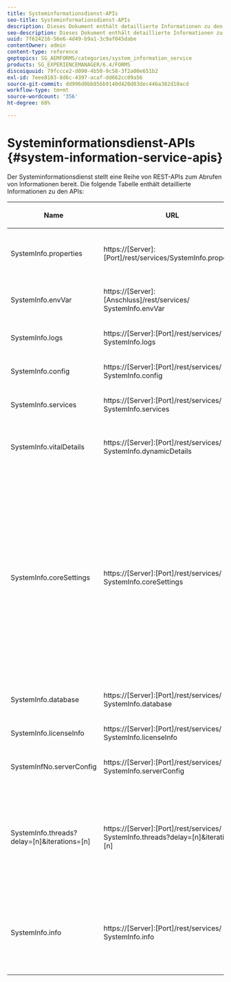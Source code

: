 ```yaml
---
title: Systeminformationsdienst-APIs
seo-title: Systeminformationsdienst-APIs
description: Dieses Dokument enthält detaillierte Informationen zu den vom Systeminformationsdienst bereitgestellten APIs.
seo-description: Dieses Dokument enthält detaillierte Informationen zu den vom Systeminformationsdienst bereitgestellten APIs.
uuid: 7f624216-56e6-4d49-b9a1-3c9af045dabe
contentOwner: admin
content-type: reference
geptopics: SG_AEMFORMS/categories/system_information_service
products: SG_EXPERIENCEMANAGER/6.4/FORMS
discoiquuid: 79fccce2-d090-4b50-9c58-3f2a00e651b2
exl-id: 7eee8103-8d6c-4397-acaf-dd662cc09a56
source-git-commit: dd996d0bb856b9140d420d03dec446a382d10acd
workflow-type: tm+mt
source-wordcount: '356'
ht-degree: 68%

---
```


# Systeminformationsdienst-APIs {#system-information-service-apis}

Der Systeminformationsdienst stellt eine Reihe von REST-APIs zum Abrufen von Informationen bereit. Die folgende Tabelle enthält detaillierte Informationen zu den APIs:

<table>
 <thead>
  <tr>
   <th><p>Name</p></th> 
   <th><p>URL</p></th> 
   <th><p>Beschreibung</p></th> 
  </tr> 
 </thead> 
 <tbody>
  <tr>
   <td><p>SystemInfo.properties</p></td> 
   <td><p>https://[Server]:[Port]/rest/services/SystemInfo.properties</p></td> 
   <td><p>Diese API ist ein Wrapper für Java-API<a href="https://docs.oracle.com/javase/6/docs/api/java/lang/System.html#getProperties()"> system.getProperties-Java-API</a>. Sie ruft die Konfiguration des aktuellen Arbeitsbereichs ab. </p></td> 
  </tr> 
  <tr>
   <td><p>SystemInfo.envVar</p></td> 
   <td><p>https://[Server]:[Anschluss]/rest/services/ SystemInfo.envVar</p></td> 
   <td><p>Ruft alle Umgebungsvariablen des Host-Betriebssystems ab. </p></td> 
  </tr> 
  <tr>
   <td><p>SystemInfo.logs</p></td> 
   <td><p>https://[Server]:[Port]/rest/services/ SystemInfo.logs</p></td> 
   <td><p>Lädt eine ZIP-Datei mit Anwendungsserverprotokollen herunter. </p></td> 
  </tr> 
  <tr>
   <td><p>SystemInfo.config</p></td> 
   <td><p>https://[Server]:[Port]/rest/services/ SystemInfo.config</p></td> 
   <td><p>Ruft den gesamten Inhalt der Datei „config.xml" ab. </p></td> 
  </tr> 
  <tr>
   <td><p>SystemInfo.services</p></td> 
   <td><p>https://[Server]:[Port]/rest/services/ SystemInfo.services</p></td> 
   <td><p>Ruft Status und Konfigurationsparameter von AEM Forms-Diensten ab.</p></td> 
  </tr> 
  <tr>
   <td><p>SystemInfo.vitalDetails</p></td> 
   <td><p>https://[Server]:[Port]/rest/services/ SystemInfo.dynamicDetails</p></td> 
   <td><p>Ruft Serverbetriebszeit, JVM-Argumente, Systemspeicher, Heap-Größe, Betriebssystemnamen, Anzahl der aktiven Threads und Thread-Anzahl ab. </p></td> 
  </tr> 
  <tr>
   <td><p>SystemInfo.coreSettings</p></td> 
   <td><p>https://[Server]:[Port]/rest/services/ SystemInfo.coreSettings</p></td> 
   <td><p>Ruft Werte der folgenden Eigenschaften ab:</p>
    <ul>
     <li><p>AdobeTempDir</p></li>
     <li><p>AdobeServerFontDir</p></li>
     <li><p>CustomerFontDir</p></li>
     <li><p>GlobalDocumentStorageRootDir</p></li>
     <li><p>DefaultDocumentMaxInlineSize</p></li>
     <li><p>DefaultDocumentDisposalTimeout</p></li>
     <li><p>EnableDocumentDBStorage</p></li>
     <li><p>GlobalDocumentStorageUseNetworkShare</p></li>
     <li><p>EnableFIPS</p></li>
     <li><p>EnableWSDL</p></li>
     <li><p>DataServicesConfigFile </p></li>
     <li><p>EnableRDS</p></li>
    </ul><p></p></td> 
  </tr> 
  <tr>
   <td><p>SystemInfo.database</p></td> 
   <td><p>https://[Server]:[Port]/rest/services/ SystemInfo.database</p></td> 
   <td><p>Ruft detaillierte Informationen zur Datenbank ab.</p></td> 
  </tr> 
  <tr>
   <td><p>SystemInfo.licenseInfo</p></td> 
   <td><p>https://[Server]:[Port]/rest/services/ SystemInfo.licenseInfo</p></td> 
   <td><p>Ruft Version und Lizenzinformationen der installierten AEM Forms-Komponenten ab. </p></td> 
  </tr> 
  <tr>
   <td><p>SystemInfNo.serverConfig</p></td> 
   <td><p>https://[Server]:[Port]/rest/services/ SystemInfo.serverConfig</p></td> 
   <td><p>Lädt Konfigurationsdateien des Host-Anwendungsservers herunter. </p></td> 
  </tr> 
  <tr>
   <td><p>SystemInfo.threads?delay=[n]&amp;iterations=[n]</p></td> 
   <td><p>https://[Server]:[Port]/rest/services/ SystemInfo.threads?delay=[n]&amp;iterations=[n]</p></td> 
   <td><p>Ruft Anzahl und Stapelablaufverfolgung aktiver Threads ab. Folgende Parameter werden akzeptiert:</p>
    <ul>
     <li><p>iterations= [n]: Gibt die Anzahl der Iterationen an. Ersetzen Sie n durch eine Zahl. </p></li>
     <li><p>Delay= [n]: Gibt an, wie viele Millisekunden vor der nächsten Iteration gewartet werden soll. </p></li>
    </ul><p></p></td> 
  </tr> 
  <tr>
   <td><p>SystemInfo.info</p></td> 
   <td><p>https://[Server]:[Port]/rest/services/ SystemInfo.info</p></td> 
   <td><p>Diese API ist ein Wrapper für alle Systeminformationsdienst-APIs. Sie führt intern alle Systeminformations-APIs aus und lädt Informationen im ZIP-Format herunter. </p><p><i><strong>Hinweis</strong>: Die Datei „SystemInfo.info“ enthält nicht Anzahl und Stapelablaufverfolgung aktiver Threads. </i></p></td> 
  </tr> 
 </tbody> 
</table>
